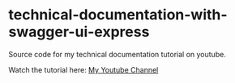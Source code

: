 # technical-documentation-with-swagger-ui-express

Source code for my technical documentation tutorial on youtube.

Watch the tutorial here: [My Youtube Channel](https://youtu.be/IF3gz8XkaCE)
